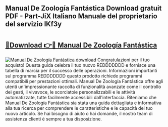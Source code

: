 ## Manual De Zoología Fantástica Download gratuit PDF - Part-JiX Italiano Manuale del proprietario del servizio lKf3y

# <h2><a href="http://dfdmhz.blite.top/?on=Manual+De+Zoolog%c3%ada+Fant%c3%a1stica">🔗Download 👉🔴 Manual De Zoología Fantástica</a></h2>

[![Manual De Zoología Fantástica download](https://i.imgur.com/lujVjoI.png)](http://dfdmhz.blite.top/?on=Manual+De+Zoolog%c3%ada+Fant%c3%a1stica)
Congratulazioni per il tuo acquisto! Questa guida celebra il tuo nuovo REDDDDDDD e fornisce una tabella di marcia per il successo delle operazioni. Informazioni importanti sul programma REDDDDDDD questo prodotto richiede programmi compatibili per prestazioni ottimali. Manual De Zoología Fantástica offre agli utenti un'impressionante raccolta di funzionalità avanzate come il controllo dei gesti, il vivavoce, le scorciatoie personalizzabili e le attività automatizzate, tutte facilmente accessibili dall'interfaccia. Riteniamo che Manual De Zoología Fantástica sia stata una guida dettagliata e informativa alla tua ricerca per comprendere le caratteristiche e le capacità del tuo nuovo articolo. Se hai bisogno di aiuto o hai domande, il nostro team di assistenza clienti è sempre a tua disposizione.
